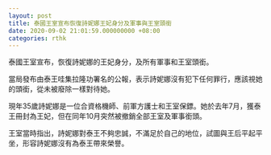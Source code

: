 ```yaml
---
layout: post
title: 泰國王室宣布恢復詩妮娜王妃身分及軍事與王室頭銜
date: 2020-09-02 21:01:59.000000000 +08:00
categories: rthk
---
```


泰國王室宣布，恢復詩妮娜的王妃身分，及所有軍事和王室頭銜。

當局發布由泰王哇集拉隆功署名的公報，表示詩妮娜沒有犯下任何罪行，應該視她的頭銜，從未被廢除一樣對待她。

現年35歲詩妮娜是一位合資格機師、前軍方護士和王室保鏢。她於去年7月，獲泰王冊封為王妃，但在同年10月突然被撤銷全部王室及軍事銜頭。

王室當時指出，詩妮娜對泰王不夠忠誠，不滿足於自己的地位，試圖與王后平起平坐，形容詩妮娜沒有為泰王帶來榮譽。
